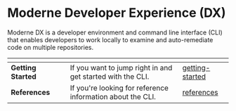 # Moderne Developer Experience (DX)

Moderne DX is a developer environment and command line interface (CLI) that enables developers to work locally to examine and auto-remediate code on multiple repositories.

<table data-card-size="large" data-view="cards"><thead><tr><th></th><th></th><th></th><th data-hidden data-card-target data-type="content-ref"></th></tr></thead><tbody><tr><td><strong>Getting Started</strong></td><td></td><td>If you want to jump right in and get started with the CLI.</td><td><a href="getting-started/">getting-started</a></td></tr><tr><td><strong>References</strong></td><td></td><td>If you're looking for reference information about the CLI.</td><td><a href="references/">references</a></td></tr></tbody></table>
